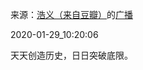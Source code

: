 来源：[浩义（来自豆瓣）](https://www.douban.com/people/hauuyee/)的[广播](https://www.douban.com/people/hauuyee/status/2778812625/)


2020-01-29_10:20:06


天天创造历史，日日突破底限。
